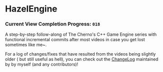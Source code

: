 # HazelEngine

### Current View Completion Progress: `018` 

A step-by-step follow-along of The Cherno's C++ Game Engine series with functional incremental commits after most videos in case you get lost sometimes like me~.

For a log of changes/fixes that have resulted from the videos being slightly older ( but still useful as hell), you can check out the [ChangeLog](https://github.com/AllegroVivo/HazelEngine/blob/main/ChangeNotes.MD) maintained by by myself (and any contributors)!
